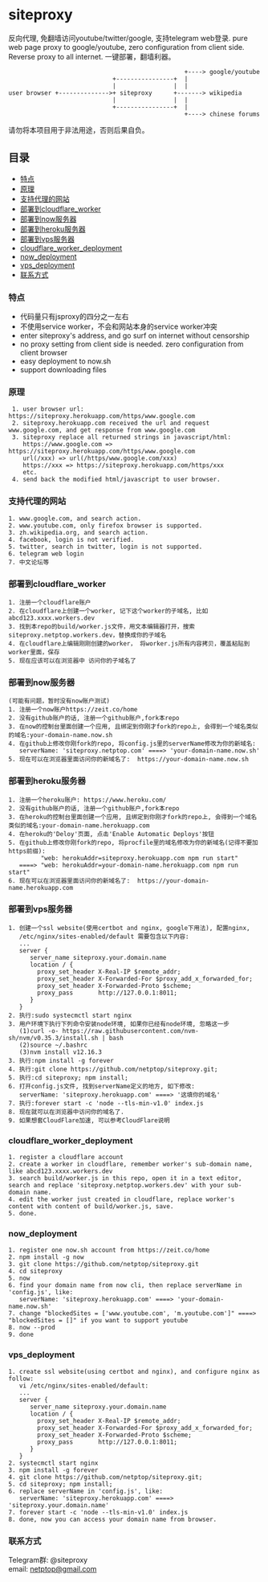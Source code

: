 # siteproxy

反向代理, 免翻墙访问youtube/twitter/google, 支持telegram web登录.
pure web page proxy to google/youtube, zero configuration from client side. Reverse proxy to all internet. 一键部署，翻墙利器。

```
                                                 +----> google/youtube
                             +----------------+  |
                             |                |  |
user browser +-------------->+ siteproxy      +-------> wikipedia
                             |                |  |
                             +----------------+  |
                                                 +----> chinese forums
```
请勿将本项目用于非法用途，否则后果自负。

## 目录

- [特点](#特点)
- [原理](#原理)
- [支持代理的网站](#支持代理的网站)
- [部署到cloudflare_worker](#部署到cloudflare_worker)
- [部署到now服务器](#部署到now服务器)
- [部署到heroku服务器](#部署到heroku服务器)
- [部署到vps服务器](#部署到vps服务器)
- [cloudflare_worker_deployment](#cloudflare_worker_deployment)
- [now_deployment](#now_deployment)
- [vps_deployment](#vps_deployment)
- [联系方式](#联系方式)

### 特点
- 代码量只有jsproxy的四分之一左右
- 不使用service worker，不会和网站本身的service worker冲突
- enter siteproxy's address, and go surf on internet without censorship
- no proxy setting from client side is needed. zero configuration from client browser
- easy deployment to now.sh
- support downloading files

### 原理
```
 1. user browser url: https://siteproxy.herokuapp.com/https/www.google.com
 2. siteproxy.herokuapp.com received the url and request www.google.com, and get response from www.google.com
 3. siteproxy replace all returned strings in javascript/html:
    https://www.google.com => https://siteproxy.herokuapp.com/https/www.google.com
    url(/xxx) => url(/https/www.google.com/xxx)
    https://xxx => https://siteproxy.herokuapp.com/https/xxx
    etc.
 4. send back the modified html/javascript to user browser.
```

### 支持代理的网站
```
1. www.google.com, and search action.
2. www.youtube.com, only firefox browser is supported.
3. zh.wikipedia.org, and search action.
4. facebook, login is not verified.
5. twitter, search in twitter, login is not supported.
6. telegram web login
7. 中文论坛等
```
### 部署到cloudflare_worker
```
1. 注册一个cloudflare账户
2. 在cloudflare上创建一个worker, 记下这个worker的子域名, 比如 abcd123.xxxx.workers.dev
3. 找到本repo的build/worker.js文件，用文本编辑器打开，搜索siteproxy.netptop.workers.dev，替换成你的子域名
4. 在cloudflare上编辑刚刚创建的worker， 将worker.js所有内容拷贝，覆盖粘贴到worker里面，保存
5. 现在应该可以在浏览器中 访问你的子域名了
```
### 部署到now服务器
```
(可能有问题，暂时没有now账户测试)
1. 注册一个now账户https://zeit.co/home
2. 没有github账户的话, 注册一个github账户,fork本repo
3. 在now的控制台里面创建一个应用, 且绑定到你刚才fork的repo上, 会得到一个域名类似的域名:your-domain-name.now.sh
4. 在github上修改你刚fork的repo, 将config.js里的serverName修改为你的新域名:
   serverName: 'siteproxy.netptop.com' ====> 'your-domain-name.now.sh'
5. 现在可以在浏览器里面访问你的新域名了:  https://your-domain-name.now.sh
```
### 部署到heroku服务器
```
1. 注册一个heroku账户: https://www.heroku.com/
2. 没有github账户的话, 注册一个github账户,fork本repo
3. 在heroku的控制台里面创建一个应用, 且绑定到你刚才fork的repo上, 会得到一个域名类似的域名:your-domain-name.herokuapp.com
4. 在heroku的'Deloy'页面, 点击'Enable Automatic Deploys'按钮
5. 在github上修改你刚fork的repo, 将procfile里的域名修改为你的新域名(记得不要加https前缀):
         "web: herokuAddr=siteproxy.herokuapp.com npm run start"
   ====> "web: herokuAddr=your-domain-name.herokuapp.com npm run start"
6. 现在可以在浏览器里面访问你的新域名了:  https://your-domain-name.herokuapp.com
```
### 部署到vps服务器
```
1. 创建一个ssl website(使用certbot and nginx, google下用法), 配置nginx,
   /etc/nginx/sites-enabled/default 需要包含以下内容:
   ...
   server {
      server_name siteproxy.your.domain.name
      location / {
        proxy_set_header X-Real-IP $remote_addr;
        proxy_set_header X-Forwarded-For $proxy_add_x_forwarded_for;
        proxy_set_header X-Forwarded-Proto $scheme;
        proxy_pass       http://127.0.0.1:8011;
      }
   }
2. 执行:sudo systecmctl start nginx
3. 用户环境下执行下列命令安装node环境, 如果你已经有node环境, 忽略这一步
   (1)curl -o- https://raw.githubusercontent.com/nvm-sh/nvm/v0.35.3/install.sh | bash
   (2)source ~/.bashrc
   (3)nvm install v12.16.3
3. 执行:npm install -g forever
4. 执行:git clone https://github.com/netptop/siteproxy.git;
5. 执行:cd siteproxy; npm install;
6. 打开config.js文件, 找到serverName定义的地方, 如下修改:
   serverName: 'siteproxy.herokuapp.com' ====> '这填你的域名'
7. 执行:forever start -c 'node --tls-min-v1.0' index.js
8. 现在就可以在浏览器中访问你的域名了.
9. 如果想套CloudFlare加速, 可以参考CloudFlare说明
```
### cloudflare_worker_deployment
```
1. register a cloudflare account
2. create a worker in cloudflare, remember worker's sub-domain name, like abcd123.xxxx.workers.dev
3. search build/worker.js in this repo, open it in a text editor, search and replace 'siteproxy.netptop.workers.dev' with your sub-domain name.
4. edit the worker just created in cloudflare, replace worker's content with content of build/worker.js, save.
5. done.
```

### now_deployment
```
1. register one now.sh account from https://zeit.co/home
2. npm install -g now
3. git clone https://github.com/netptop/siteproxy.git
4. cd siteproxy
5. now
6. find your domain name from now cli, then replace serverName in 'config.js', like:
   serverName: 'siteproxy.herokuapp.com' ====> 'your-domain-name.now.sh'
7. change "blockedSites = ['www.youtube.com', 'm.youtube.com']" ====> "blockedSites = []" if you want to support youtube
8. now --prod
9. done

```
### vps_deployment
```
1. create ssl website(using certbot and nginx), and configure nginx as follow:
   vi /etc/nginx/sites-enabled/default:
   ...
   server {
      server_name siteproxy.your.domain.name
      location / {
        proxy_set_header X-Real-IP $remote_addr;
        proxy_set_header X-Forwarded-For $proxy_add_x_forwarded_for;
        proxy_set_header X-Forwarded-Proto $scheme;
        proxy_pass       http://127.0.0.1:8011;
      }
   }
2. systecmctl start nginx
3. npm install -g forever
4. git clone https://github.com/netptop/siteproxy.git; 
5. cd siteproxy; npm install;
6. replace serverName in 'config.js', like:
   serverName: 'siteproxy.herokuapp.com' ====> 'siteproxy.your.domain.name'
7. forever start -c 'node --tls-min-v1.0' index.js
8. done, now you can access your domain name from browser.
```
### 联系方式
Telegram群: @siteproxy
<br />
email: netptop@gmail.com

